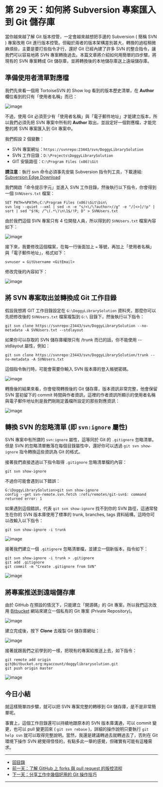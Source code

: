 第 29 天：如何將 Subversion 專案匯入到 Git 儲存庫
==================================================================

當你越來越了解 Git 版本控管，一定會越來越想把手邊的 Subversion ( 簡稱 SVN ) 專案改用 Git 進行版本控管。但礙於兩者的版本架構差別甚大，轉換的過程稍微麻煩些，主要是要打些指令才行，還好 Git 已經內建了許多 SVN 的整合指令，讓我們可以容易地將 SVN 專案轉換過去。本篇文章將介紹如何用簡單的四步驟，將現有的 SVN 專案轉成 Git 儲存庫，並將轉換後的本地儲存庫送上遠端儲存庫。

準備使用者清單對應檔
--------------------

我們先來看一個用 TortoiseSVN 的 Show log 看到的版本歷史清單，在 **Author** 欄位看到的只有「使用者名稱」而已：

![image](figures/29/01.png)

不過，使用 Git 必須至少有「使用者名稱」與「電子郵件地址」才能建立版本，所以我們必須先把 SVN 專案中所有的 **Author** 取出，並設定好一個對應檔，才能完整的將 SVN 專案匯入到 Git 專案中。

我們假設 2 個變數：

* SVN 專案網址：`https://svnrepo:23443/svn/DoggyLibrarySolution`
* SVN 工作目錄：`D:\Projects\DoggyLibrarySolution`
* GIT 安裝路徑：`C:\Program Files (x86)\Git`

**請注意**：執行 svn 命令必須事先安裝 Subversion 指令列工具，下載連結: [Subversion Edge Download](http://www.collab.net/downloads/subversion)

我們開啟「命令提示字元」並進入 SVN 工作目錄，然後執行以下指令，你會得到一個 `SVNUsers.txt` 檔案：

	SET PATH=%PATH%;C:\Program Files (x86)\Git\bin\
	svn log --quiet --xml | sed -n -e "s/<\/\?author>//g" -e "/[<>]/!p" | sort | sed "$!N; /^\(.*\)\n\1$/!P; D" > SVNUsers.txt

由於我們這個 SVN 專案只有 4 位開發人員，所以得到的 `SVNUsers.txt` 檔案內容如下：

![image](figures/29/02.png)

接下來，我要修改這個檔案，在每一行後面加上 `=` 等號，再加上「使用者名稱」與「電子郵件地址」，格式如下：

	svnuser = GitUsername <GitEmail>

修改完後的內容如下：

![image](figures/29/03.png)


將 SVN 專案取出並轉換成 Git 工作目錄
-------------------------------------

假設我想將 GIT 工作目錄設定在 `G:\DoggyLibrarySolution` 資料夾，那麼你可以先把修改後的 `SVNUsers.txt` 檔案複製到 `G:\` 目錄下，然後執行以下指令：

	git svn clone https://svnrepo:23443/svn/DoggyLibrarySolution --no-metadata -A SVNUsers.txt --stdlayout

如果你可以存取的 SVN 儲存庫權限只有 /trunk 而已的話，你不能使用 --stdlayout 屬性，例如：

	git svn clone https://svnrepo:23443/svn/DoggyLibrarySolution/trunk --no-metadata -A SVNUsers.txt

這個指令執行時，可能會需要你輸入 SVN 版本庫的登入帳號密碼。

![image](figures/29/04.png)

轉換後的結果來看，你會發現轉換後的 Git 儲存庫，版本資訊非常完整，他會保留 SVN 當初留下的 commit 時間與作者資訊，這裡的作者資訊所顯示的使用者名稱與電子郵件地址則是我們剛剛定義檔所設定的那些對應資訊：

![image](figures/29/05.png)


轉換 SVN 的忽略清單 (即 `svn:ignore` 屬性)
-------------------------------------------

SVN 專案中有所謂的 `svn:ignore` 屬性，這等同於 Git 的 `.gitignore` 忽略清單。但是 SVN 的忽略清單散落在每個目錄屬性中，還好你可以透過 `git svn show-ignore` 指令轉換這些資訊為 Git 的格式。

接著我們直接透過以下指令取得 `.gitignore` 忽略清單檔的內容：

	git svn show-ignore

不過你可能會遇到以下錯誤：

	G:\DoggyLibrarySolution>git svn show-ignore
	config --get svn-remote.svn.fetch :refs/remotes/git-svn$: command returned error: 1

如果遇到這個錯誤，代表 `git svn show-ignore` 找不到你的 SVN 路徑，這通常發生在你的 SVN 版本庫使用了標準的 trunk, branches, tags 資料結構，這時你可以改輸入以下指令：

	git svn show-ignore -i trunk

![image](figures/29/06.png)

接著我們建立一個 `.gitignore` 忽略清單檔，並建立一個新版本，指令如下：

	git svn show-ignore -i trunk > .gitignore
	git add .gitignore
	git commit -m "Create .gitignore from SVN"

![image](figures/29/07.png)


將專案推送到遠端儲存庫
------------------------

由於 GitHub 在預設的情況下，只能建立「開源碼」的 Git 專案，所以我們這次改用 [Bitbucket](https://bitbucket.org/) 網站來建立一個私有的 Git 專案 (Private Repository)。

![image](figures/29/08.png)

建立完成後，按下 **Clone** 去複製 Git 儲存庫網址：

![image](figures/29/09.png)

接著就跟我們之前學到的一樣，把現有的專案給推送上去，如下指令：

	git remote add origin git@bitbucket.org:myaccount/doggylibrarysolution.git
	git push origin master

![image](figures/29/10.png)


今日小結
-------

就這樣簡單四步驟，就可以把 SVN 專案完整的轉移到 Git 儲存庫，是不是非常簡單呢。

事實上，這個工作目錄還可以持續地跟原本的 SVN 版本庫溝通，可以 commit 變更，也可以 pull 變更回來 ( `git svn rebase` )，詳細的操作說明只要執行 `git help svn` 就可以取得完整說明。當然，我還是建議轉過去就轉過去了，否則在 Git 環境下操作 SVN 總覺得怪怪的，有點多此一舉的感覺，但確實有可能有這種需求。




-------
* [回目錄](README.md)
* [前一天：了解 GitHub 上 forks 與 pull request 的版控流程](28.md)
* [下一天：分享工作中幾個好用的 Git 操作技巧](30.md)

-------


